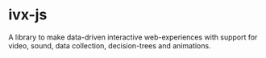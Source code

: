 # ivx-js
A library to make data-driven interactive web-experiences with support for video, sound, data collection, decision-trees and animations. 
